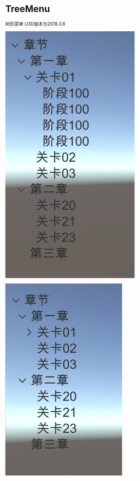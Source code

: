 # TreeMenu
树形菜单
U3D版本为2018.3.6  

![效果图全部展开](https://github.com/zhengweiguol/TreeMenu/blob/master/U3D/Assets/Scenes/1.PNG)
  
![效果图折叠](https://github.com/zhengweiguol/TreeMenu/blob/master/U3D/Assets/Scenes/2.PNG)
